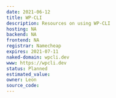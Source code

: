 ```yaml
---
date: 2021-06-12
title: WP-CLI
description: Resources on using WP-CLI
hosting: NA
backend: NA
frontend: NA
registrar: Namecheap
expires: 2021-07-11 
naked-domain: wpcli.dev
www: https://wpcli.dev
status: Planned
estimated_value:
owner: Leon
source_code:
---
```




